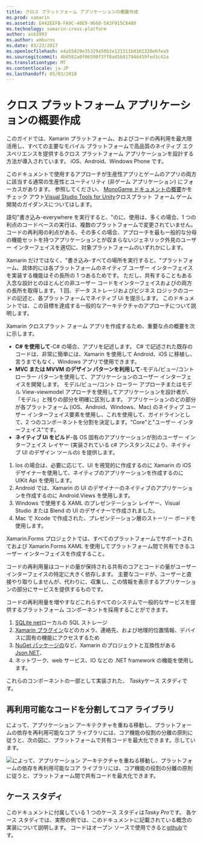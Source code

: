 ```yaml
---
title: クロス プラットフォーム アプリケーションの概要作成
ms.prod: xamarin
ms.assetid: E442EEFB-FA9C-40E9-9668-5A3F915C8400
ms.technology: xamarin-cross-platform
author: asb3993
ms.author: amburns
ms.date: 03/23/2017
ms.openlocfilehash: e4a55829e35329a50b2e121311b0102328e6fea9
ms.sourcegitcommit: 4b0582a0f06598f3ff8ad5b817946459fed3c42a
ms.translationtype: MT
ms.contentlocale: ja-JP
ms.lasthandoff: 05/03/2018
---
```

# <a name="building-cross-platform-applications-overview"></a>クロス プラットフォーム アプリケーションの概要作成

このガイドでは、Xamarin プラットフォーム、およびコードの再利用を最大限活用し、すべての主要なモバイル プラットフォームで高品質のネイティブ エクスペリエンスを提供するクロス プラットフォーム アプリケーションを設計する方法が導入されています。 iOS、Android、Windows Phone です。

このドキュメントで使用するアプローチが生産性アプリとゲームのアプリの両方に該当する通常の生産性とユーティリティ (非ゲーム アプリケーション) にフォーカスがあります。 参照してください、 [MonoGame ドキュメントの概要](~/graphics-games/monogame/introduction/index.md)かをチェック アウト[Visual Studio Tools for Unity](https://docs.microsoft.com/visualstudio/cross-platform/visual-studio-tools-for-unity)クロスプラット フォーム ゲーム開発のガイダンスについてはします。

語句"書き込み-everywhere を実行すると、"のに、使用は、多くの場合、1 つの利点のコードベースの実行は、複数のプラットフォームで変更されていません。 コードの再利用の利点がある、その多くの場合、アプローチを最も一般的な分母の機能セットを持つアプリケーションとが収まらないジェネリック外見のユーザー インターフェイスを適切に、対象プラットフォームのいずれかにします。

Xamarin だけではなく、"書き込み-すべての場所を実行すると、"プラットフォーム、具体的には各プラットフォームのネイティブ ユーザー インターフェイスを実装する機能はその長所の 1 つあるためです。 ただし、共有することもある入念な設計とのほとんどの非ユーザー コードをインターフェイスおよびの両方の長所を取得します。 1 回、データ ストレージおよびビジネス ロジックのコードの記述と、各プラットフォームでネイティブ Ui を提示します。 このドキュメントでは、この目標を達成する一般的なアーキテクチャのアプローチについて説明します。

Xamarin クロスプラット フォーム アプリを作成するため、重要な点の概要を次に示します。

-   **C# を使用して**-C# の場合、アプリを記述します。 C# で記述された既存のコードは、非常に簡単には、Xamarin を使用して Android、iOS に移植し、言うまでもなく、Windows アプリで使用できます。
-   **MVC または MVVM のデザイン パターンを利用して**-モデル/ビュー/コント ローラー パターンを使用して、アプリケーションのユーザー インターフェイスを開発します。 モデル/ビュー/コント ローラー アプローチまたはモデル View-viewmodel アプローチを使用してアプリケーションを設計者が、「モデル」と残りの部分を明確に区別します。 アプリケーションのどの部分が各プラットフォーム (iOS、Android、Windows、Mac) のネイティブ ユーザー インターフェイス要素を使用し、これを使用して、ガイドラインとして、2 つのコンポーネントを分割を決定します。"Core"と"ユーザー インターフェイス"です。
-   **ネイティブ Ui をビルド**-各 OS 固有のアプリケーションが別のユーザー インターフェイス レイヤー (実装されている c# アシスタンスにより、ネイティブ UI のデザイン ツールの) を提供します。

1.  Ios の場合は、必要に応じて、UI を視覚的に作成するのに Xamarin の iOS デザイナーを使用して、ネイティブのアプリケーションを作成するのに UIKit Api を使用します。
1.  Android では、Xamarin の UI のデザイナーのネイティブのアプリケーションを作成するのに Android.Views を使用します。
1.  Windows で使用する XAML のプレゼンテーション レイヤー、Visual Studio または Blend の UI のデザイナーで作成されました。
1.  Mac で Xcode で作成された、プレゼンテーション層のストーリー ボードを使用します。

Xamarin.Forms プロジェクトでは、すべてのプラットフォームでサポートされておよび Xamarin.Forms XAML を使用してプラットフォーム間で共有できるユーザー インターフェイスを作成すること。 

コードの再利用量はコードの量が保持される共有のコアとコードの量がユーザー インターフェイスの特定に大きく依存します。 主要なコードが、ユーザーと直接やり取りしませんが、代わりに、収集し、この情報を表示するアプリケーションの部分にサービスを提供するものです。

コードの再利用量を増やすなどこれらすべてのシステムで一般的なサービスを提供するプラットフォーム コンポーネントを採用することができます。

1.   [SQLite net](https://www.nuget.org/packages/sqlite-net-pcl/)ローカルの SQL ストレージ
1.   [Xamarin プラグイン](https://xamarin.com/plugins)などのカメラ、連絡先、および地理的位置情報、デバイスに固有の機能にアクセスするため
1.   [NuGet パッケージの](https://nuget.org)など、Xamarin のプロジェクトと互換性がある[Json.NET](https://www.nuget.org/packages/Newtonsoft.Json/)、
1.  ネットワーク、web サービス、IO などの .NET framework の機能を使用します。


これらのコンポーネントの一部として実装された、 *Tasky*ケース スタディです。

 <a name="Separate_Reusable_Code_into_a_Core_Library" />


## <a name="separate-reusable-code-into-a-core-library"></a>再利用可能なコードを分割してコア ライブラリ

によって、アプリケーション アーキテクチャを重ねる移動し、プラットフォームの依存を再利用可能なコア ライブラリには、コア機能の役割の分離の原則に従うと、次の図に、プラットフォームで共有コードを最大化できます。示しています。

 ![](overview-images/layers2.png "によって、アプリケーション アーキテクチャを重ねる移動し、プラットフォームの依存を再利用可能なコア ライブラリには、コア機能の役割の分離の原則に従うと、プラットフォーム間で共有コードを最大化できます。")

 <a name="Case_Studies" />


## <a name="case-studies"></a>ケース スタディ

このドキュメントに付属している 1 つのケース スタディは*Tasky Pro*です。 各ケース スタディでは、実際の例では、このドキュメントに記載されている概念の実装について説明します。 コードはオープン ソースで使用できると[github](https://github.com/xamarin/mobile-samples/)です。
